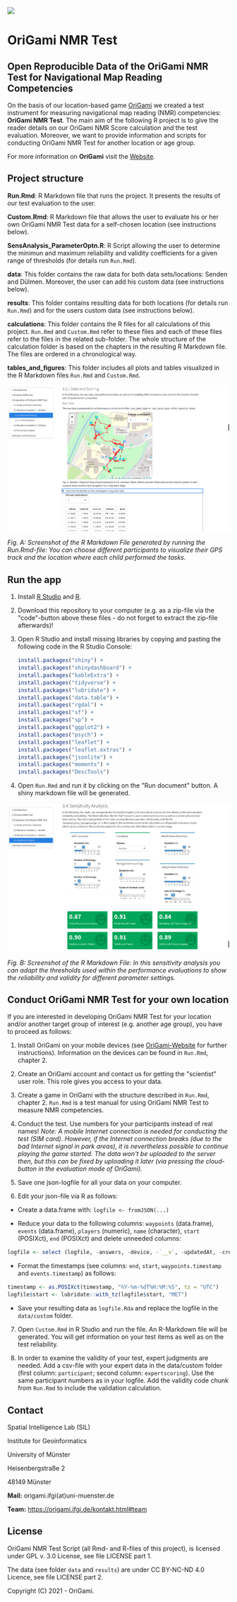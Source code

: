 ![](https://origami.ifgi.de/pictures/logo/logo.png)

# OriGami NMR Test

## Open Reproducible Data of the OriGami NMR Test for Navigational Map Reading Competencies

On the basis of our location-based game [OriGami](https://app.origami.ifgi.de) we created a test 
instrument for measuring navigational map reading (NMR) competencies: **OriGami NMR Test**. The main aim of the 
following R project is to give the reader details on our OriGami NMR Score calculation and the test evaluation. Moreover, we want to provide information and scripts for conducting OriGami NMR Test for another location or age group.

For more information on **OriGami** visit the [Website](https://origami.ifgi.de).

## Project structure

**Run.Rmd**: R Markdown file that runs the project. It presents the results of our test evaluation to the user.

**Custom.Rmd**: R Markdown file that allows the user to evaluate his or her own OriGami NMR Test data for a self-chosen location (see instructions below).

**SensAnalysis_ParameterOptn.R**: R Script allowing the user to determine the minimun and maximum reliability and validity coefficients
for a given range of thresholds (for details run `Run.Rmd`).

**data**: This folder contains the raw data for both data sets/locations: Senden and Dülmen. Moreover, the user can add his custom data (see instructions below).

**results**: This folder contains resulting data for both locations (for details run `Run.Rmd`) and for the users custom data (see instructions below).

**calculations**: This folder contains the R files for all calculations of this project. `Run.Rmd` and `Custom.Rmd` refer to these files and each of these files refer to the files in the related sub-folder. The whole structure of the calculation folder is based on the chapters in the resulting R Markdown file. The files are ordered in a chronological way.

**tables_and_figures**: This folder includes all plots and tables visualized in the R Markdown files `Run.Rmd` and `Custom.Rmd`.

![](README/pic1.png)

_Fig. A: Screenshot of the R Markdown File generated by running the Run.Rmd-file: You can choose different participants to visualize their GPS track and the location where each child performed the tasks._

## Run the app

1. Install [R Studio](https://www.rstudio.com) and [R](https://www.r-project.org).

2. Download this repository to your computer (e.g. as a zip-file via the "code"-button above these files - do not forget to extract the zip-file afterwards)!

3. Open R Studio and install missing libraries by copying and pasting the following code in the R Studio Console:
   
   ```r
   install.packages("shiny") +
   install.packages("shinydashboard") +
   install.packages("kableExtra") +
   install.packages("tidyverse") +
   install.packages("lubridate") +
   install.packages("data.table") +
   install.packages("rgdal") +
   install.packages("sf") +
   install.packages("sp") +
   install.packages("ggplot2") +
   install.packages("psych") +
   install.packages("leaflet") +
   install.packages("leaflet.extras") +
   install.packages("jsonlite") +
   install.packages("moments") + 
   install.packages("DescTools")
   ```
4. Open `Run.Rmd` and run it by clicking on the "Run document" button. A shiny markdown file will be generated.

![](README/pic2.png)

_Fig. B: Screenshot of the R Markdown File: In this sensitivity analysis you can adapt the thresholds used within the performance evaluations to show the reliability and validity for different parameter settings._

## Conduct OriGami NMR Test for your own location

If you are interested in developing OriGami NMR Test for your location and/or another target group of interest (e.g. another age group), you have to proceed as follows:

1. Install OriGami on your mobile devices (see [OriGami-Website](https://origami.ifgi.de) for further instructions). Information on the devices can be found in `Run.Rmd`, chapter 2. 

2. Create an OriGami account and contact us for getting the "scientist" user role. This role gives you access to your data.

3. Create a game in OriGami with the structure described in `Run.Rmd`, chapter 2. `Run.Rmd` is a test manual for using OriGami NMR Test to measure NMR competencies.

4. Conduct the test. Use numbers for your participants instead of real names! _Note: A mobile Internet connection is needed for conducting the test (SIM card). However, if the Internet connection breaks (due to the bad Internet signal in park areas), it is nevertheless possible to continue playing the game started. The data won't be uploaded to the server then, but this can be fixed by uploading it later (via pressing the cloud-button in the evaluation mode of OriGami)._

5. Save one json-logfile for all your data on your computer.

6. Edit your json-file via R as follows:

- Create a data.frame with: `logfile <- fromJSON(...)`

- Reduce your data to the following columns: `waypoints` (data.frame), `events` (data.frame), `players` (numeric), `name` (character), `start` (POSIXct), `end` (POSIXct) and delete unneeded columns:

```r
logfile <- select (logfile, -answers, -device, -`__v`, -updatedAt, -createdAt, -game, -playersCount, -`_id`)
```

- Format the timestamps (see columns: `end`, `start`, `waypoints.timestamp` and `events.timestamp`) as follows:

```r
timestamp <- as.POSIXct(timestamp, "%Y-%m-%dT%H:%M:%S", tz = "UTC")
logfile$start <- lubridate::with_tz(logfile$start, "MET")
```

- Save your resulting data as `logfile.Rda` and replace the logfile in the `data/custom` folder.

7. Open `Custom.Rmd` in R Studio and run the file. An R-Markdown file will be generated. You will get information on your test items as well as on the test reliability.

8. In order to examine the validity of your test, expert judgments are needed. Add a csv-file with your expert data in the data/custom folder (first column: `participant`; second column: `expertscoring`). Use the same participant numbers as in your logfile. Add the validity code chunk from `Run.Rmd` to include the validation calculation.

## Contact

Spatial Intelligence Lab (SIL)

Institute for Geoinformatics

University of Münster

Heisenbergstraße 2

48149 Münster

**Mail:** origami.ifgi(at)uni-muenster.de

**Team:** https://origami.ifgi.de/kontakt.html#team

## License

OriGami NMR Test Script (all Rmd- and R-files of this project), is licensed under GPL v. 3.0 License, see file LICENSE part 1.

The data (see folder `data` and `results`) are under CC BY-NC-ND 4.0 Licence, see file LICENSE part 2.

Copyright (C) 2021 - OriGami.
